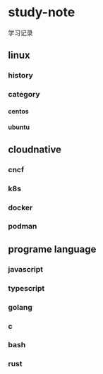 # study-note
学习记录

## linux
### history
### category
#### centos
#### ubuntu

## cloudnative
### cncf
### k8s
### docker
### podman

## programe language
### javascript
### typescript
### golang
### c
### bash
### rust
### 

